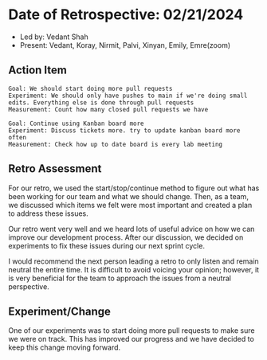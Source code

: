 # Date of Retrospective: 02/21/2024

* Led by: Vedant Shah
* Present: Vedant, Koray, Nirmit, Palvi, Xinyan, Emily, Emre(zoom)


## Action Item
    Goal: We should start doing more pull requests
    Experiment: We should only have pushes to main if we're doing small edits. Everything else is done through pull requests
    Measurement: Count how many closed pull requests we have

    Goal: Continue using Kanban board more
    Experiment: Discuss tickets more. try to update kanban board more often
    Measurement: Check how up to date board is every lab meeting

## Retro Assessment
For our retro, we used the start/stop/continue method to figure out what has been working for our team and what we should change. Then, as a team, we discussed which items we felt were most important and created a plan to address these issues. 

Our retro went very well and we heard lots of useful advice on how we can improve our development process. After our discussion, we decided on experiments to fix these issues during our next sprint cycle. 

I would recommend the next person leading a retro to only listen and remain neutral the entire time. It is difficult to avoid voicing your opinion; however, it is very beneficial for the team to approach the issues from a neutral perspective.

## Experiment/Change
One of our experiments was to start doing more pull requests to make sure we were on track. This has improved our progress and we have decided to keep this change moving forward. 
